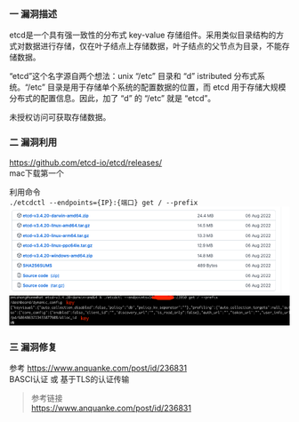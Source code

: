 ### 一 漏洞描述
etcd是一个具有强一致性的分布式 key-value 存储组件。采用类似目录结构的方式对数据进行存储，仅在叶子结点上存储数据，叶子结点的父节点为目录，不能存储数据。

“etcd”这个名字源自两个想法：unix “/etc” 目录和 “d” istributed 分布式系统。“/etc” 目录是用于存储单个系统的配置数据的位置，而 etcd 用于存储大规模分布式的配置信息。因此，加了 “d” 的 “/etc” 就是 “etcd”。  

未授权访问可获取存储数据。

### 二 漏洞利用
https://github.com/etcd-io/etcd/releases/  
mac下载第一个

利用命令  
`./etcdctl --endpoints={IP}:{端口} get / --prefix`
![img.png](img.png)
![img_1.png](img_1.png)

### 三 漏洞修复
参考 https://www.anquanke.com/post/id/236831  
BASCI认证 或 基于TLS的认证传输

> 参考链接  
> https://www.anquanke.com/post/id/236831
